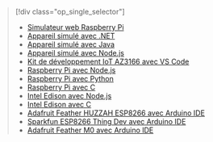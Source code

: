 > [!div class="op_single_selector"]
> * [Simulateur web Raspberry Pi](../articles/iot-hub/iot-hub-raspberry-pi-web-simulator-get-started.md)   
> * [Appareil simulé avec .NET](../articles/iot-hub/quickstart-send-telemetry-dotnet.md)
> * [Appareil simulé avec Java](../articles/iot-hub/quickstart-send-telemetry-java.md)
> * [Appareil simulé avec Node.js](../articles/iot-hub/quickstart-send-telemetry-node.md)
> * [Kit de développement IoT AZ3166 avec VS Code](../articles/iot-hub/iot-hub-arduino-iot-devkit-az3166-get-started.md)
> * [Raspberry Pi avec Node.js](../articles/iot-hub/iot-hub-raspberry-pi-kit-node-get-started.md)
> * [Raspberry Pi avec Python](../articles/iot-hub/iot-hub-raspberry-pi-kit-python-get-started.md)
> * [Raspberry Pi avec C](../articles/iot-hub/iot-hub-raspberry-pi-kit-c-get-started.md)
> * [Intel Edison avec Node.js](../articles/iot-hub/iot-hub-intel-edison-kit-node-get-started.md)
> * [Intel Edison avec C](../articles/iot-hub/iot-hub-intel-edison-kit-c-get-started.md)
> * [Adafruit Feather HUZZAH ESP8266 avec Arduino IDE](../articles/iot-hub/iot-hub-arduino-huzzah-esp8266-get-started.md)
> * [Sparkfun ESP8266 Thing Dev avec Arduino IDE](../articles/iot-hub/iot-hub-sparkfun-esp8266-thing-dev-get-started.md)
> * [Adafruit Feather M0 avec Arduino IDE](../articles/iot-hub/iot-hub-adafruit-feather-m0-wifi-kit-arduino-get-started.md)
